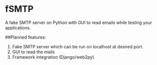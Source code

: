 fSMTP
=====

A fake SMTP server on Python with GUI to read emails while testing your applications.

##Planned features:
1. Fake SMTP server which can be run on localhost at desired port.
1. GUI to read the mails
1. Framework integration (Django/web2py)
